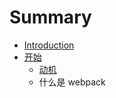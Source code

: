# Summary

* [Introduction](README.md)
* [开始](getting-started/README.md)
    * [动机](getting-started/motivation.md)
    * 什么是 webpack

